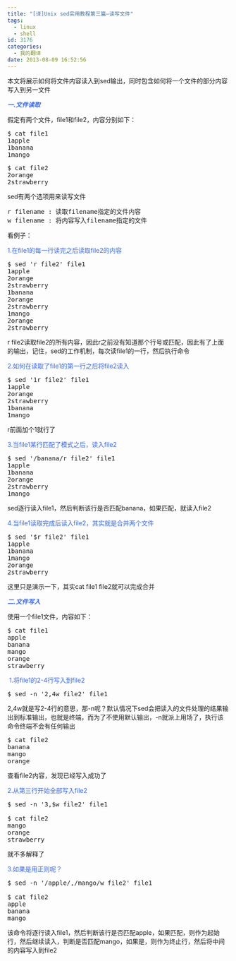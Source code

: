 ```yaml
---
title: "[译]Unix sed实用教程第三篇–读写文件"
tags:
  - linux
  - shell
id: 3176
categories:
  - 我的翻译
date: 2013-08-09 16:52:56
---
```


本文将展示如何将文件内容读入到sed输出，同时包含如何将一个文件的部分内容写入到另一文件

_**<span style="color: #3366ff;">一.文件读取</span>**_

假定有两个文件，file1和file2，内容分别如下：
<pre class="lang:default decode:true">$ cat file1 
1apple 
1banana 
1mango</pre>
<pre class="lang:default decode:true">$ cat file2 
2orange 
2strawberry</pre>
sed有两个选项用来读写文件
<pre class="lang:default decode:true">r filename : 读取filename指定的文件内容
w filename : 将内容写入filename指定的文件</pre>
看例子：

<span style="color: #3366ff;">1.在file1的每一行读完之后读取file2的内容</span>
<pre class="lang:default decode:true">$ sed 'r file2' file1
1apple
2orange
2strawberry
1banana
2orange
2strawberry
1mango
2orange
2strawberry</pre>
r file2读取file2的所有内容，因此r之前没有知道那个行号或匹配，因此有了上面的输出，记住，sed的工作机制，每次读file1的一行，然后执行命令

<span style="color: #3366ff;">2.如何在读取了file1的第一行之后将file2读入</span>
<pre class="lang:default decode:true">$ sed '1r file2' file1
1apple
2orange
2strawberry
1banana
1mango</pre>
r前面加个1就行了

<span style="color: #3366ff;">3.当file1某行匹配了模式之后，读入file2</span>
<pre class="lang:default decode:true">$ sed '/banana/r file2' file1
1apple
1banana
2orange
2strawberry
1mango</pre>
sed逐行读入file1，然后判断该行是否匹配banana，如果匹配，就读入file2

<span style="color: #3366ff;">4.当file1读取完成后读入file2，其实就是合并两个文件</span>
<pre class="lang:default decode:true">$ sed '$r file2' file1
1apple
1banana
1mango
2orange
2strawberry</pre>
这里只是演示一下，其实cat file1 file2就可以完成合并

<span style="color: #3366ff;">_**二.文件写入**_</span>

使用一个file1文件，内容如下：
<pre class="lang:default decode:true">$ cat file1
apple
banana
mango
orange
strawberry</pre>
<span style="color: #3366ff;"> 1.将file1的2-4行写入到file2</span>
<pre class="lang:default decode:true">$ sed -n '2,4w file2' file1</pre>
2,4w就是写2-4行的意思，那-n呢？默认情况下sed会把读入的文件处理的结果输出到标准输出，也就是终端，而为了不使用默认输出，-n就派上用场了，执行该命令终端不会有任何输出
<pre class="lang:default decode:true">$ cat file2
banana
mango
orange</pre>
查看file2内容，发现已经写入成功了

<span style="color: #3366ff;">2.从第三行开始全部写入file2</span>
<pre class="lang:default decode:true">$ sed -n '3,$w file2' file1

$ cat file2
mango
orange
strawberry</pre>
就不多解释了

<span style="color: #3366ff;">3.如果是用正则呢？</span>
<pre class="lang:default decode:true">$ sed -n '/apple/,/mango/w file2' file1

$ cat file2
apple
banana
mango</pre>
该命令将逐行读入file1，然后判断该行是否匹配apple，如果匹配，则作为起始行，然后继续读入，判断是否匹配mango，如果是，则作为终止行，然后将中间的内容写入到file2

&nbsp;